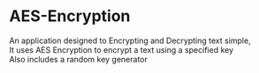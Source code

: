 # AES-Encryption

An application designed to Encrypting and Decrypting text simple,<br>
It uses AES Encryption to encrypt a text using a specified key<br>
Also includes a random key generator
